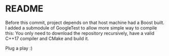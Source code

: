 # README

Before this commit, project depends on that host machine had a Boost built. I added a submodule of GoogleTest to allow
more simple way to compile this: You only need to download the repository recursively, have a valid C++17 compiler and
CMake and build it. 

Plug a play :)
